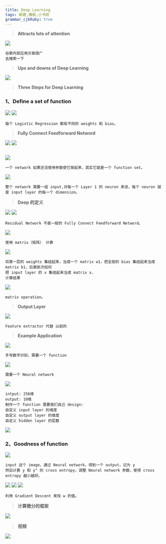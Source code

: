 ```yaml
---
title: Deep Learning
tags: 新建,模板,小书匠
grammar_cjkRuby: true
---
```


>**Attracts lots of attention**

![](./images/1577502850135.png)
```
谷歌内部应用方面很广
去搜索一下
```
> **Ups and downs of Deep Learning**

![](./images/1577512120316.png)

>**Three Steps for Deep Learning**

### 1、Define a set of function

![](./images/1577512854901.png)
![](./images/1577512898396.png)
```
每个 Logistic Regression 都有不同的 weights 和 bias。
```
> **Fully Connect Feedforward Netword**

![](./images/1577513359107.png)
![](./images/1577513393302.png)

```

```
![](./images/1577515524371.png)
```
一个 network 如果还没使用参数使它架起来，其实它就是一个 function set。
```
![](./images/1577516389798.png)
```
整个 network 需要一组 input,对每一个 Layer 1 的 neuron 来说，每个 neuron 就是 input layer 的每一个 dimension。
```

>**Deep 的定义**

![](./images/1577516846920.png)
![](./images/1577516978821.png)
```
Residual Network 不是一般的 Fully Connect Feedforward Netword。
```
![](./images/1577517492613.png)
```
使用 matrix（矩阵） 计算
```

![](./images/1577519008205.png)
```
将第一层的 weights 集结起来，当成一个 matrix w1，把全部的 bias 集结起来当成 matrix b1，后面依次如何
把 input layer 的 x 集结起来当成 matrix x.
计算结果
```
![](./images/1577519319931.png)
```
matrix operation。
```
> **Output Layer**

![](./images/1577519800911.png)
```
Feature extractor 代替 以前的
```

> **Example Application**
 
![](./images/1577520733587.png)
```
手写数字识别，需要一个 function
```
![](./images/1577520808473.png)
```
需要一个 Neural network
```
![](./images/1577520560010.png)
```
intput: 256维
output: 10维
制作一个 function 需要我们自己 design:
自定义 input layer 的维度
自定义 output layer 的维度
自定义 hidden layer 的层数
```
![](./images/1577521519477.png)

### 2、Goodness of function

![](./images/1577521731045.png)
```
input 这个 image，通过 Neural network，得到一个 output，记为 y
然后计算 y 和 y^ 的 cross entropy，调整 Neural network 参数，使得 cross entropy 越小越好。
```
![](./images/1577521980952.png)
![](./images/1577522079282.png)
![](./images/1577522114471.png)
```
利用 Gradient Descent 来找 w 的值。
```

> **计算微分的框架**

![](./images/1577522256680.png)

> **视频**

![](./images/1577522407242.png)